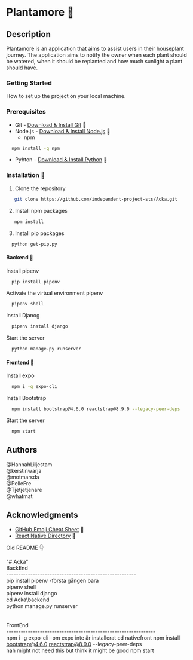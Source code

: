 # Plantamore :leaves: <br>

## Description <br>
Plantamore is an application that aims to assist users in their houseplant journey. The application aims to notify the owner when each plant should be watered, when it should be replanted and how much sunlight a plant should have. 
### Getting Started
How to set up the project on your local machine. <br>

### Prerequisites
* Git - [Download & Install Git](https://git-scm.com/downloads) :link:
* Node.js - [Download & Install Node.js](https://nodejs.org/en/download/) :link:
  - npm 
```sh
  npm install -g npm
  ```  
 * Pyhton - [Download & Install Python](https://www.python.org/downloads/) :link:
 
### Installation :rocket:
1. Clone the repository
```sh
   git clone https://github.com/independent-project-sts/Acka.git 
   ```
2. Install npm packages
```sh
   npm install
   ```
3. Install pip packages
```sh
  python get-pip.py
  ```
#### Backend :wrench:
Install pipenv
 ```sh
   pip install pipenv
   ```
Activate the virtual environment pipenv 
 ```sh
   pipenv shell
   ```
Install Djanog
 ```sh
   pipenv install django
   ```
 Start the server 
 ```sh
   python manage.py runserver
   ```

#### Frontend :art:
Install expo 
 ```sh
   npm i -g expo-cli
   ```
Install Bootstrap
 ```sh
   npm install bootstrap@4.6.0 reactstrap@8.9.0 --legacy-peer-deps
   ```
Start the server 
 ```sh
   npm start
   ```

## Authors
@HannahLiljestam <br>
@kerstinwarja <br>
@motmarsda <br>
@PelleFre <br>
@Tjetjetjenare <br>
@whatmat <br>

## Acknowledgments
* [GitHub Emoji Cheat Sheet](https://www.webpagefx.com/tools/emoji-cheat-sheet) :link:
* [React Native Directory](https://reactnative.directory/) :link:

Old README :point_down:

"# Acka" <br>
BackEnd<br>
------------------------------------------------------<br>
pip install pipenv		-första gången bara <br>
pipenv shell  <br>
pipenv install django <br>
cd Acka\backend <br>
python manage.py runserver  <br>
<br>
<br>
FrontEnd<br>
--------------------------------------------------------------<br>
npm i -g expo-cli       -om expo inte är installerat
cd nativefront
npm install bootstrap@4.6.0 reactstrap@8.9.0 --legacy-peer-deps<br> nah might not need this but think it might be good
npm start<br>
